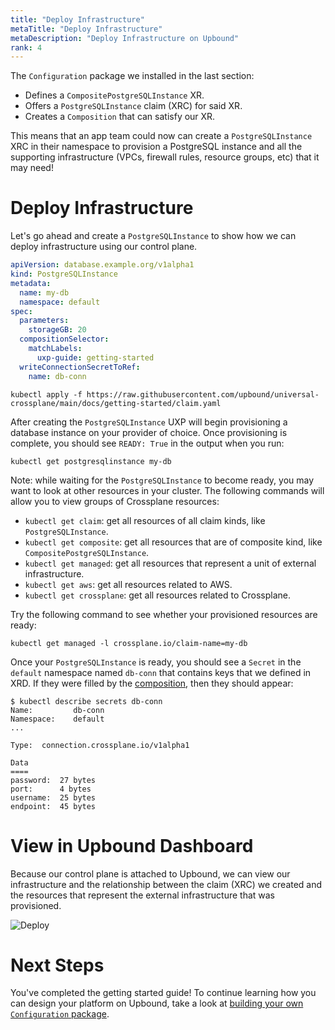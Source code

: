 ```yaml
---
title: "Deploy Infrastructure"
metaTitle: "Deploy Infrastructure"
metaDescription: "Deploy Infrastructure on Upbound"
rank: 4
---
```


The `Configuration` package we installed in the last section:

- Defines a `CompositePostgreSQLInstance` XR.
- Offers a `PostgreSQLInstance` claim (XRC) for said XR.
- Creates a `Composition` that can satisfy our XR.

This means that an app team could now can create a `PostgreSQLInstance` XRC in
their namespace to provision a PostgreSQL instance and all the supporting
infrastructure (VPCs, firewall rules, resource groups, etc) that it may need!

# Deploy Infrastructure

Let's go ahead and create a `PostgreSQLInstance` to show how we can deploy
infrastructure using our control plane.

```yaml
apiVersion: database.example.org/v1alpha1
kind: PostgreSQLInstance
metadata:
  name: my-db
  namespace: default
spec:
  parameters:
    storageGB: 20
  compositionSelector:
    matchLabels:
      uxp-guide: getting-started
  writeConnectionSecretToRef:
    name: db-conn
```

```console
kubectl apply -f https://raw.githubusercontent.com/upbound/universal-crossplane/main/docs/getting-started/claim.yaml
```

After creating the `PostgreSQLInstance` UXP will begin provisioning a database
instance on your provider of choice. Once provisioning is complete, you should
see `READY: True` in the output when you run:

```console
kubectl get postgresqlinstance my-db
```

Note: while waiting for the `PostgreSQLInstance` to become ready, you may want
to look at other resources in your cluster. The following commands will allow
you to view groups of Crossplane resources:

- `kubectl get claim`: get all resources of all claim kinds, like
  `PostgreSQLInstance`.
- `kubectl get composite`: get all resources that are of composite kind, like
  `CompositePostgreSQLInstance`.
- `kubectl get managed`: get all resources that represent a unit of external
  infrastructure.
- `kubectl get aws`: get all resources related to AWS.
- `kubectl get crossplane`: get all resources related to Crossplane.

Try the following command to see whether your provisioned resources are ready:

```console
kubectl get managed -l crossplane.io/claim-name=my-db
```

Once your `PostgreSQLInstance` is ready, you should see a `Secret` in the
`default` namespace named `db-conn` that contains keys that we defined in XRD.
If they were filled by the [composition], then they should appear:

```console
$ kubectl describe secrets db-conn
Name:         db-conn
Namespace:    default
...

Type:  connection.crossplane.io/v1alpha1

Data
====
password:  27 bytes
port:      4 bytes
username:  25 bytes
endpoint:  45 bytes
```

# View in Upbound Dashboard

Because our control plane is attached to Upbound, we can view our infrastructure
and the relationship between the claim (XRC) we created and the resources that
represent the external infrastructure that was provisioned.

![Deploy](/images/deploy-infra.png)

# Next Steps

You've completed the getting started guide! To continue learning how you can
design your platform on Upbound, take a look at [building your own
`Configuration` package].

[composition]: https://crossplane.io/docs/master/concepts/composition.html
[building your own `Configuration` package]: ../../uxp/build-configuration

